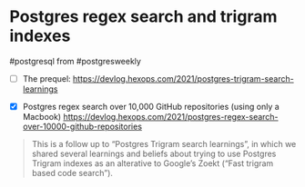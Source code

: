 # Postgres regex search and trigram indexes

#postgresql from #postgresweekly


- [ ] The prequel: https://devlog.hexops.com/2021/postgres-trigram-search-learnings

- [x] Postgres regex search over 10,000 GitHub repositories (using only a Macbook)
https://devlog.hexops.com/2021/postgres-regex-search-over-10000-github-repositories

> This is a follow up to “Postgres Trigram search learnings”, in which we shared several learnings and beliefs about trying to use Postgres Trigram indexes as an alterative to Google’s Zoekt (“Fast trigram based code search”).
